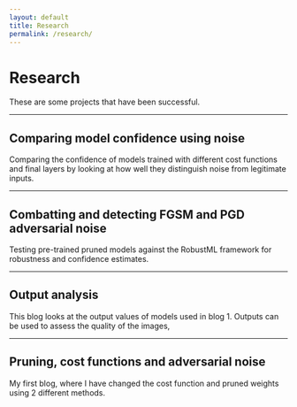 ```yaml
---
layout: default
title: Research
permalink: /research/
---
```

# Research
These are some projects that have been successful. 

---

## Comparing model confidence using noise
Comparing the confidence of models trained with different cost functions and final layers by looking at how well they distinguish noise from legitimate inputs.

---

## Combatting and detecting FGSM and PGD adversarial noise
Testing pre-trained pruned models against the RobustML framework for robustness and confidence estimates.

---

## Output analysis
This blog looks at the output values of models used in blog 1. Outputs can be used to assess the quality of the images,

---

## Pruning, cost functions and adversarial noise
My first blog, where I have changed the cost function and pruned weights using 2 different methods.